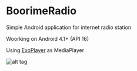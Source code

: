 # BoorimeRadio

Simple Android application for internet radio station

Woorking on Android 4.1+ (API 16)

Using [ExoPlayer](https://github.com/google/ExoPlayer) as MediaPlayer

![alt tag](https://psv4.vk.me/c615130/u18196854/docs/0950cec99de0/boorime_github.png?extra=Y80g6yeLck4ca6FMgkNYUTNeBOLEWQ9onHWZOFY3XuaIFt0yEg8MpcgH83jmMC6vldYY7G8hLKQZcZxbzXQqrHJAbec9ipVqFMP7KtgRFFlXmbWwjOpVx3U6rPlM942yjeVR9vLf4wJt)
